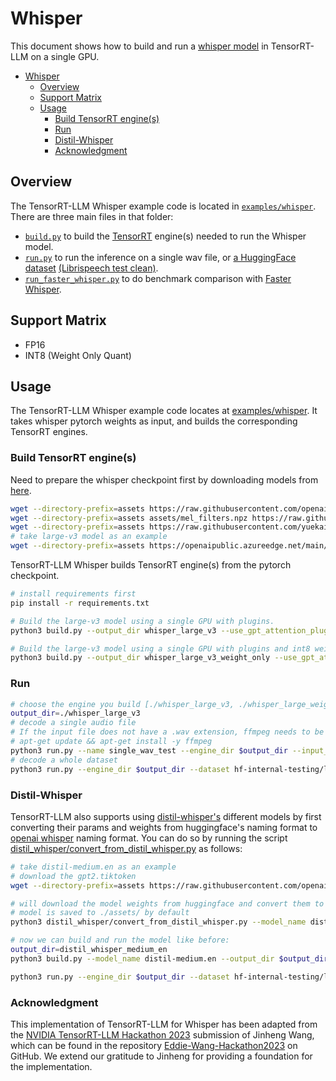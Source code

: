 # Whisper

This document shows how to build and run a [whisper model](https://github.com/openai/whisper/tree/main) in TensorRT-LLM on a single GPU.

- [Whisper](#whisper)
  - [Overview](#overview)
  - [Support Matrix](#support-matrix)
  - [Usage](#usage)
    - [Build TensorRT engine(s)](#build-tensorrt-engines)
    - [Run](#run)
    - [Distil-Whisper](#distil-whisper)
    - [Acknowledgment](#acknowledgment)

## Overview

The TensorRT-LLM Whisper example code is located in [`examples/whisper`](./). There are three main files in that folder:

 * [`build.py`](./build.py) to build the [TensorRT](https://developer.nvidia.com/tensorrt) engine(s) needed to run the Whisper model.
 * [`run.py`](./run.py) to run the inference on a single wav file, or [a HuggingFace dataset](https://huggingface.co/datasets/librispeech_asr) [\(Librispeech test clean\)](https://www.openslr.org/12).
 * [`run_faster_whisper.py`](./run_faster_whisper.py) to do benchmark comparison with [Faster Whisper](https://github.com/SYSTRAN/faster-whisper/tree/master).

## Support Matrix
  * FP16
  * INT8 (Weight Only Quant)

## Usage

The TensorRT-LLM Whisper example code locates at [examples/whisper](./). It takes whisper pytorch weights as input, and builds the corresponding TensorRT engines.

### Build TensorRT engine(s)

Need to prepare the whisper checkpoint first by downloading models from [here](https://github.com/openai/whisper/blob/main/whisper/__init__.py#L22-L28).


```bash
wget --directory-prefix=assets https://raw.githubusercontent.com/openai/whisper/main/whisper/assets/multilingual.tiktoken
wget --directory-prefix=assets assets/mel_filters.npz https://raw.githubusercontent.com/openai/whisper/main/whisper/assets/mel_filters.npz
wget --directory-prefix=assets https://raw.githubusercontent.com/yuekaizhang/Triton-ASR-Client/main/datasets/mini_en/wav/1221-135766-0002.wav
# take large-v3 model as an example
wget --directory-prefix=assets https://openaipublic.azureedge.net/main/whisper/models/e5b1a55b89c1367dacf97e3e19bfd829a01529dbfdeefa8caeb59b3f1b81dadb/large-v3.pt
```

TensorRT-LLM Whisper builds TensorRT engine(s) from the pytorch checkpoint.

```bash
# install requirements first
pip install -r requirements.txt

# Build the large-v3 model using a single GPU with plugins.
python3 build.py --output_dir whisper_large_v3 --use_gpt_attention_plugin --use_gemm_plugin  --use_bert_attention_plugin --enable_context_fmha

# Build the large-v3 model using a single GPU with plugins and int8 weight-only quantization.
python3 build.py --output_dir whisper_large_v3_weight_only --use_gpt_attention_plugin --use_gemm_plugin  --use_bert_attention_plugin --enable_context_fmha --use_weight_only
```

### Run

```bash
# choose the engine you build [./whisper_large_v3, ./whisper_large_weight_only]
output_dir=./whisper_large_v3
# decode a single audio file
# If the input file does not have a .wav extension, ffmpeg needs to be installed with the following command:
# apt-get update && apt-get install -y ffmpeg
python3 run.py --name single_wav_test --engine_dir $output_dir --input_file assets/1221-135766-0002.wav
# decode a whole dataset
python3 run.py --engine_dir $output_dir --dataset hf-internal-testing/librispeech_asr_dummy --enable_warmup --name librispeech_dummy_large_v3_plugin
```
### Distil-Whisper
TensorRT-LLM also supports using [distil-whisper's](https://github.com/huggingface/distil-whisper) different models by first converting their params and weights from huggingface's naming format to [openai whisper](https://github.com/openai/whisper) naming format.
You can do so by running the script [distil_whisper/convert_from_distil_whisper.py](./convert_from_distil_whisper.py) as follows:

```bash
# take distil-medium.en as an example
# download the gpt2.tiktoken
wget --directory-prefix=assets https://raw.githubusercontent.com/openai/whisper/main/whisper/assets/gpt2.tiktoken

# will download the model weights from huggingface and convert them to openai-whisper's pytorch format
# model is saved to ./assets/ by default
python3 distil_whisper/convert_from_distil_whisper.py --model_name distil-whisper/distil-medium.en --output_name distil-medium.en

# now we can build and run the model like before:
output_dir=distil_whisper_medium_en
python3 build.py --model_name distil-medium.en --output_dir $output_dir --use_gpt_attention_plugin --use_gemm_plugin --use_bert_attention_plugin --enable_context_fmha

python3 run.py --engine_dir $output_dir --dataset hf-internal-testing/librispeech_asr_dummy --name librispeech_dummy_${output_dir} --tokenizer_name gpt2
```

### Acknowledgment

This implementation of TensorRT-LLM for Whisper has been adapted from the [NVIDIA TensorRT-LLM Hackathon 2023](https://github.com/NVIDIA/trt-samples-for-hackathon-cn/tree/master/Hackathon2023) submission of Jinheng Wang, which can be found in the repository [Eddie-Wang-Hackathon2023](https://github.com/Eddie-Wang1120/Eddie-Wang-Hackathon2023) on GitHub. We extend our gratitude to Jinheng for providing a foundation for the implementation.
